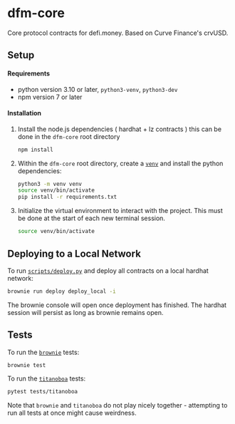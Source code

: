 # dfm-core

Core protocol contracts for defi.money. Based on Curve Finance's crvUSD.

## Setup

#### Requirements

- python version 3.10 or later, `python3-venv`, `python3-dev`
- npm version 7 or later

#### Installation

1. Install the node.js dependencies ( hardhat + lz contracts ) this can be done in the `dfm-core` root directory

   ```bash
   npm install
   ```

2. Within the `dfm-core` root directory, create a [`venv`](https://docs.python.org/3/library/venv.html) and install the python dependencies:

   ```bash
   python3 -m venv venv
   source venv/bin/activate
   pip install -r requirements.txt
   ```

3. Initialize the virtual environment to interact with the project. This must be done at the start of each new terminal session.

   ```bash
   source venv/bin/activate
   ```

## Deploying to a Local Network

To run [`scripts/deploy.py`](scripts/deploy.py) and deploy all contracts on a local hardhat network:

```bash
brownie run deploy deploy_local -i
```

The brownie console will open once deployment has finished. The hardhat session will persist as long as brownie remains open.

## Tests

To run the [`brownie`](https://github.com/eth-brownie/brownie) tests:

```bash
brownie test
```

To run the [`titanoboa`](https://github.com/vyperlang/titanoboa) tests:

```bash
pytest tests/titanoboa
```

Note that `brownie` and `titanoboa` do not play nicely together - attempting to run all tests at once might cause weirdness.
